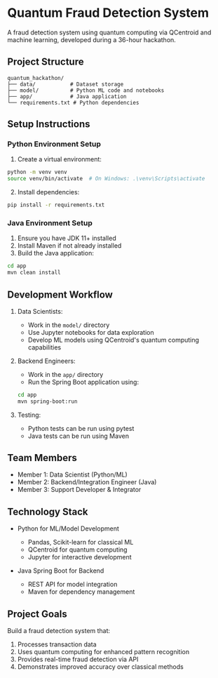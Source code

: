 # Quantum Fraud Detection System

A fraud detection system using quantum computing via QCentroid and machine learning, developed during a 36-hour hackathon.

## Project Structure

```
quantum_hackathon/
├── data/           # Dataset storage
├── model/          # Python ML code and notebooks
├── app/            # Java application
└── requirements.txt # Python dependencies
```

## Setup Instructions

### Python Environment Setup

1. Create a virtual environment:
```bash
python -m venv venv
source venv/bin/activate  # On Windows: .\venv\Scripts\activate
```

2. Install dependencies:
```bash
pip install -r requirements.txt
```

### Java Environment Setup

1. Ensure you have JDK 11+ installed
2. Install Maven if not already installed
3. Build the Java application:
```bash
cd app
mvn clean install
```

## Development Workflow

1. Data Scientists:
   - Work in the `model/` directory
   - Use Jupyter notebooks for data exploration
   - Develop ML models using QCentroid's quantum computing capabilities

2. Backend Engineers:
   - Work in the `app/` directory
   - Run the Spring Boot application using:
   ```bash
   cd app
   mvn spring-boot:run
   ```

3. Testing:
   - Python tests can be run using pytest
   - Java tests can be run using Maven

## Team Members

- Member 1: Data Scientist (Python/ML)
- Member 2: Backend/Integration Engineer (Java)
- Member 3: Support Developer & Integrator

## Technology Stack

- Python for ML/Model Development
  - Pandas, Scikit-learn for classical ML
  - QCentroid for quantum computing
  - Jupyter for interactive development

- Java Spring Boot for Backend
  - REST API for model integration
  - Maven for dependency management

## Project Goals

Build a fraud detection system that:
1. Processes transaction data
2. Uses quantum computing for enhanced pattern recognition
3. Provides real-time fraud detection via API
4. Demonstrates improved accuracy over classical methods